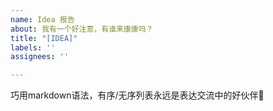 ```yaml
---
name: Idea 报告
about: 我有一个好注意，有谁来康康吗？
title: "[IDEA]"
labels: ''
assignees: ''

---
```


巧用markdown语法，有序/无序列表永远是表达交流中的好伙伴🎉
